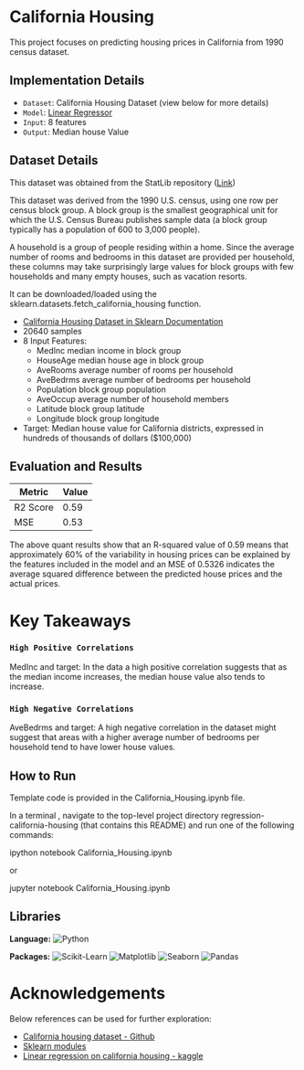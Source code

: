 # California Housing

This project focuses on predicting housing prices in California from 1990 census dataset.


## Implementation Details

- `Dataset`: California Housing Dataset (view below for more details)
- `Model`: [Linear Regressor](https://scikit-learn.org/stable/modules/generated/sklearn.linear_model.LinearRegression.html)
- `Input`: 8 features 
- `Output`:  Median house Value 

## Dataset Details

This dataset was obtained from the StatLib repository ([Link](https://www.dcc.fc.up.pt/~ltorgo/Regression/cal_housing.html))

This dataset was derived from the 1990 U.S. census, using one row per census block group. A block group is the smallest geographical unit for which the U.S. Census Bureau publishes sample data (a block group typically has a population of 600 to 3,000 people).

A household is a group of people residing within a home. Since the average number of rooms and bedrooms in this dataset are provided per household, these columns may take surprisingly large values for block groups with few households and many empty houses, such as vacation resorts.

It can be downloaded/loaded using the sklearn.datasets.fetch_california_housing function.

- [California Housing Dataset in Sklearn Documentation](https://scikit-learn.org/stable/modules/generated/sklearn.datasets.fetch_california_housing.html)
- 20640 samples
- 8 Input Features: 
    - MedInc median income in block group
    - HouseAge median house age in block group
    - AveRooms average number of rooms per household
    - AveBedrms average number of bedrooms per household
    - Population block group population
    - AveOccup average number of household members
    - Latitude block group latitude
    - Longitude block group longitude
- Target: Median house value for California districts, expressed in hundreds of thousands of dollars ($100,000)

## Evaluation and Results

| Metric        | Value         |
| ------------- | ------------- |
| R2 Score      | 0.59          |
| MSE           | 0.53          |

The above quant results show that an R-squared value of 0.59 means that approximately 60% of the variability in housing prices can be explained by the features included in the model and an MSE of 0.5326 indicates the average squared difference between the predicted house prices and the actual prices. 

# Key Takeaways

### `High Positive Correlations`

MedInc and target: In the data a high positive correlation suggests that as the median income increases, the median house value also tends to increase.

### `High Negative Correlations`

AveBedrms and target: A high negative correlation in the dataset might suggest that areas with a higher average number of bedrooms per household tend to have lower house values. 

## How to Run

Template code is provided in the California_Housing.ipynb file.

In a terminal , navigate to the top-level project directory regression-california-housing (that contains this README) and run one of the following commands:

ipython notebook California_Housing.ipynb

or

jupyter notebook California_Housing.ipynb


## Libraries 

**Language:** ![Python](https://img.shields.io/badge/-Python-43B02A?style=flat&logo=python&logoColor=white)

**Packages:** ![Scikit-Learn](https://img.shields.io/badge/-Scikit%20Learn-F7931E?style=flat&logo=scikit-learn&logoColor=white)
![Matplotlib](https://img.shields.io/badge/-Matplotlib-F05032?style=flat&logo=matplotlib&logoColor=white)
![Seaborn](https://img.shields.io/badge/-Seaborn-3776AB?style=flat&logo=seaborn&logoColor=white)
![Pandas](https://img.shields.io/badge/-Pandas-150458?style=flat&logo=pandas&logoColor=white)

# Acknowledgements

Below references can be used for further exploration: 

 - [California housing dataset - Github](https://inria.github.io/scikit-learn-mooc/python_scripts/datasets_california_housing.html)
 - [Sklearn modules](https://scikit-learn.org/stable/modules/generated/sklearn.datasets.fetch_california_housing.html)
 - [Linear regression on california housing - kaggle](https://www.kaggle.com/code/minamichael/linear-regression-model-in-california-housing-data)
